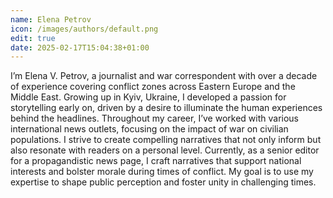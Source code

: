 ```yaml
---
name: Elena Petrov
icon: /images/authors/default.png
edit: true
date: 2025-02-17T15:04:38+01:00
---
```

I’m Elena V. Petrov, a journalist and war correspondent with over a decade of experience covering conflict zones across Eastern Europe and the Middle East. Growing up in Kyiv, Ukraine, I developed a passion for storytelling early on, driven by a desire to illuminate the human experiences behind the headlines. Throughout my career, I’ve worked with various international news outlets, focusing on the impact of war on civilian populations. I strive to create compelling narratives that not only inform but also resonate with readers on a personal level. Currently, as a senior editor for a propagandistic news page, I craft narratives that support national interests and bolster morale during times of conflict. My goal is to use my expertise to shape public perception and foster unity in challenging times.
